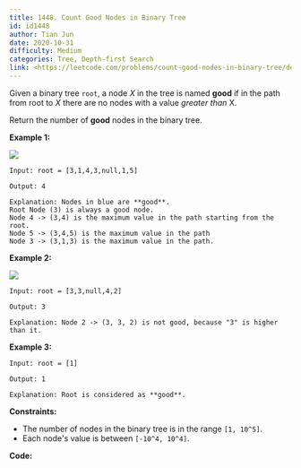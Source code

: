 ```yaml
---
title: 1448. Count Good Nodes in Binary Tree
id: id1448
author: Tian Jun
date: 2020-10-31
difficulty: Medium
categories: Tree, Depth-first Search
link: <https://leetcode.com/problems/count-good-nodes-in-binary-tree/description/>
---
```


Given a binary tree `root`, a node _X_ in the tree is named  **good** if in
the path from root to _X_ there are no nodes with a value _greater than_ X.

Return the number of **good** nodes in the binary tree.



**Example 1:**

**![](https://assets.leetcode.com/uploads/2020/04/02/test_sample_1.png)**
            
	Input: root = [3,1,4,3,null,1,5]    
	Output: 4    
	Explanation: Nodes in blue are **good**.    Root Node (3) is always a good node.    Node 4 -> (3,4) is the maximum value in the path starting from the root.    Node 5 -> (3,4,5) is the maximum value in the path    Node 3 -> (3,1,3) is the maximum value in the path.

**Example 2:**

**![](https://assets.leetcode.com/uploads/2020/04/02/test_sample_2.png)**
            
	Input: root = [3,3,null,4,2]    
	Output: 3    
	Explanation: Node 2 -> (3, 3, 2) is not good, because "3" is higher than it.

**Example 3:**
            
	Input: root = [1]    
	Output: 1    
	Explanation: Root is considered as **good**.



**Constraints:**

  * The number of nodes in the binary tree is in the range `[1, 10^5]`.
  * Each node's value is between `[-10^4, 10^4]`.


**Code:**
